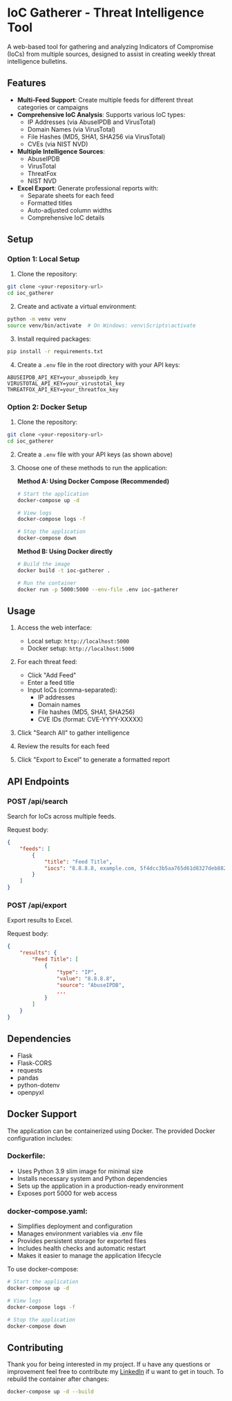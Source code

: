 # IoC Gatherer - Threat Intelligence Tool

A web-based tool for gathering and analyzing Indicators of Compromise (IoCs) from multiple sources, designed to assist in creating weekly threat intelligence bulletins.

## Features

- **Multi-Feed Support**: Create multiple feeds for different threat categories or campaigns
- **Comprehensive IoC Analysis**: Supports various IoC types:
  - IP Addresses (via AbuseIPDB and VirusTotal)
  - Domain Names (via VirusTotal)
  - File Hashes (MD5, SHA1, SHA256 via VirusTotal)
  - CVEs (via NIST NVD)
- **Multiple Intelligence Sources**:
  - AbuseIPDB
  - VirusTotal
  - ThreatFox
  - NIST NVD
- **Excel Export**: Generate professional reports with:
  - Separate sheets for each feed
  - Formatted titles
  - Auto-adjusted column widths
  - Comprehensive IoC details

## Setup

### Option 1: Local Setup

1. Clone the repository:
```bash
git clone <your-repository-url>
cd ioc_gatherer
```

2. Create and activate a virtual environment:
```bash
python -m venv venv
source venv/bin/activate  # On Windows: venv\Scripts\activate
```

3. Install required packages:
```bash
pip install -r requirements.txt
```

4. Create a `.env` file in the root directory with your API keys:
```
ABUSEIPDB_API_KEY=your_abuseipdb_key
VIRUSTOTAL_API_KEY=your_virustotal_key
THREATFOX_API_KEY=your_threatfox_key
```

### Option 2: Docker Setup

1. Clone the repository:
```bash
git clone <your-repository-url>
cd ioc_gatherer
```

2. Create a `.env` file with your API keys (as shown above)

3. Choose one of these methods to run the application:

   **Method A: Using Docker Compose (Recommended)**
   ```bash
   # Start the application
   docker-compose up -d

   # View logs
   docker-compose logs -f

   # Stop the application
   docker-compose down
   ```

   **Method B: Using Docker directly**
   ```bash
   # Build the image
   docker build -t ioc-gatherer .

   # Run the container
   docker run -p 5000:5000 --env-file .env ioc-gatherer
   ```

## Usage

1. Access the web interface:
   - Local setup: `http://localhost:5000`
   - Docker setup: `http://localhost:5000`

2. For each threat feed:
   - Click "Add Feed"
   - Enter a feed title
   - Input IoCs (comma-separated):
     - IP addresses
     - Domain names
     - File hashes (MD5, SHA1, SHA256)
     - CVE IDs (format: CVE-YYYY-XXXXX)

3. Click "Search All" to gather intelligence

4. Review the results for each feed

5. Click "Export to Excel" to generate a formatted report

## API Endpoints

### POST /api/search
Search for IoCs across multiple feeds.

Request body:
```json
{
    "feeds": [
        {
            "title": "Feed Title",
            "iocs": "8.8.8.8, example.com, 5f4dcc3b5aa765d61d8327deb882cf99, CVE-2023-12345"
        }
    ]
}
```

### POST /api/export
Export results to Excel.

Request body:
```json
{
    "results": {
        "Feed Title": [
            {
                "type": "IP",
                "value": "8.8.8.8",
                "source": "AbuseIPDB",
                ...
            }
        ]
    }
}
```

## Dependencies

- Flask
- Flask-CORS
- requests
- pandas
- python-dotenv
- openpyxl

## Docker Support
The application can be containerized using Docker. The provided Docker configuration includes:

### Dockerfile:
- Uses Python 3.9 slim image for minimal size
- Installs necessary system and Python dependencies
- Sets up the application in a production-ready environment
- Exposes port 5000 for web access

### docker-compose.yaml:
- Simplifies deployment and configuration
- Manages environment variables via .env file
- Provides persistent storage for exported files
- Includes health checks and automatic restart
- Makes it easier to manage the application lifecycle

To use docker-compose:
```bash
# Start the application
docker-compose up -d

# View logs
docker-compose logs -f

# Stop the application
docker-compose down
```
## Contributing
Thank you for being interested in my project. 
If u have any questions or improvement feel free to contribute
my [LinkedIn](https://www.linkedin.com/in/aladghm/) if u want to get in touch.
To rebuild the container after changes:
```bash
docker-compose up -d --build
```
